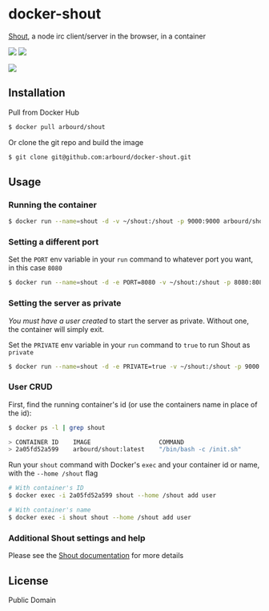 # docker-shout

[Shout](http://shout-irc.com), a node irc client/server in the browser, in a container

[![](https://images.microbadger.com/badges/version/arbourd/shout.svg)](http://microbadger.com/images/arbourd/shout "Get your own version badge on microbadger.com") [![](https://images.microbadger.com/badges/image/arbourd/shout.svg)](http://microbadger.com/images/arbourd/shout "Get your own image badge on microbadger.com")

[![](http://dockeri.co/image/arbourd/shout)](https://registry.hub.docker.com/u/arbourd/shout/)

## Installation

Pull from Docker Hub

```bash
$ docker pull arbourd/shout
```

Or clone the git repo and build the image

```bash
$ git clone git@github.com:arbourd/docker-shout.git
```

## Usage

### Running the container

```bash
$ docker run --name=shout -d -v ~/shout:/shout -p 9000:9000 arbourd/shout
```

### Setting a different port

Set the `PORT` env variable in your `run` command to whatever port you want, in this case `8080`

```bash
$ docker run --name=shout -d -e PORT=8080 -v ~/shout:/shout -p 8080:8080 arbourd/shout
```

### Setting the server as private

*You must have a user created* to start the server as private. Without one, the container will simply exit.

Set the `PRIVATE` env variable in your `run` command to `true` to run Shout as `private`

```bash
$ docker run --name=shout -d -e PRIVATE=true -v ~/shout:/shout -p 9000:9000 arbourd/shout
```

### User CRUD

First, find the running container's id (or use the containers name in place of the id):

```bash
$ docker ps -l | grep shout

> CONTAINER ID    IMAGE                   COMMAND
> 2a05fd52a599    arbourd/shout:latest    "/bin/bash -c /init.sh"
```

Run your `shout` command with Docker's `exec` and your container id or name, with the `--home /shout` flag

```bash
# With container's ID
$ docker exec -i 2a05fd52a599 shout --home /shout add user

# With container's name
$ docker exec -i shout shout --home /shout add user
```

### Additional Shout settings and help

Please see the [Shout documentation](http://shout-irc.com/docs/) for more details

## License

Public Domain
